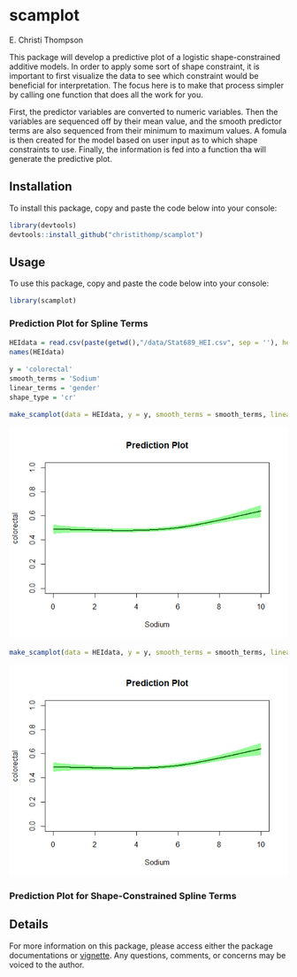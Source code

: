 # scamplot

E. Christi Thompson

This package will develop a predictive plot of a logistic shape-constrained additive models. In order to apply some sort of shape constraint, it is important to first visualize the data to see which constraint would be beneficial for interpretation. The focus here is to make that process simpler by calling one function that does all the work for you.

First, the predictor variables are converted to numeric variables. Then the variables are sequenced off by their mean value, and the smooth predictor terms are also sequenced from their minimum to maximum values. A fomula is then created for the model based on user input as to which shape constraints to use. Finally, the information is fed into a function tha will generate the predictive plot.

## Installation

To install this package, copy and paste the code below into your console:
```r
library(devtools)
devtools::install_github("christithomp/scamplot")
```

## Usage

To use this package, copy and paste the code below into your console:
```r
library(scamplot)
```

### Prediction Plot for Spline Terms

```r
HEIdata = read.csv(paste(getwd(),"/data/Stat689_HEI.csv", sep = ''), header = TRUE)
names(HEIdata)
```

```r
y = 'colorectal'
smooth_terms = 'Sodium'
linear_terms = 'gender'
shape_type = 'cr'
```

```r
make_scamplot(data = HEIdata, y = y, smooth_terms = smooth_terms, linear_terms = linear_terms, shape_type = shape_type, type = 'link')
```

![Logit Prediction Plot](images/Rplot.png)

```r
make_scamplot(data = HEIdata, y = y, smooth_terms = smooth_terms, linear_terms = linear_terms, shape_type = shape_type, type = 'response')
```
![Probability Prediction Plot](images/repsonse_plot.png)

### Prediction Plot for Shape-Constrained Spline Terms

## Details

For more information on this package, please access either the package documentations or [vignette](https://github.com/christithomp/scamplot/blob/master/vignettes/BostonMortgageVignette.Rmd). Any questions, comments, or concerns may be voiced to the author.
